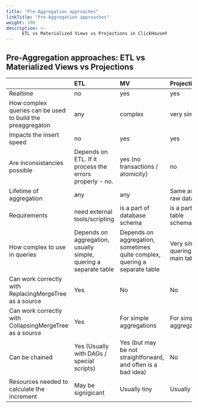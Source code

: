 ```yaml
---
title: "Pre-Aggregation approaches"
linkTitle: "Pre-Aggregation approaches"
weight: 100
description: >-
      ETL vs Materialized Views vs Projections in ClickHouse®
---
```


## Pre-Aggregation approaches: ETL vs Materialized Views vs Projections


|  | ETL | MV | Projections | 
|:-|:-|:-|:-|
| Realtime | no | yes | yes |
| How complex queries can be used to build the preaggregaton | any | complex | very simple |
| Impacts the insert speed | no | yes | yes |
| Are inconsistancies possible | Depends on ETL. If it process the errors properly - no. | yes (no transactions / atomicity) | no |
| Lifetime of aggregation | any | any | Same as the raw data |
| Requirements | need external tools/scripting | is a part of database schema | is a part of table schema |
| How complex to use in queries | Depends on aggregation, usually simple, quering a separate table | Depends on aggregation, sometimes quite complex, quering a separate table | Very simple, quering the main table |
| Can work correctly with ReplacingMergeTree as a source | Yes | No | No |
| Can work correctly with CollapsingMergeTree as a source | Yes | For simple aggregations | For simple aggregations |
| Can be chained | Yes (Usually with DAGs / special scripts) | Yes (but may be not straightforward, and often is a bad idea) | No |
| Resources needed to calculate the increment | May be signigicant | Usually tiny | Usually tiny |
